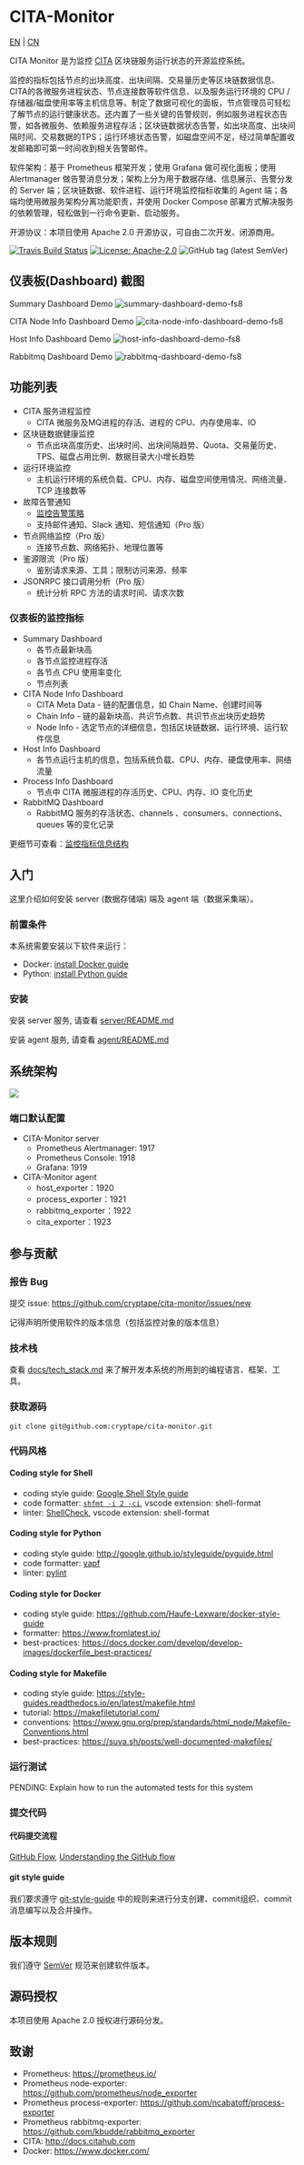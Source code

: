 # CITA-Monitor

[EN](README.md) | [CN](README-CN.md)

CITA Monitor 是为监控 [CITA](https://github.com/cryptape/cita) 区块链服务运行状态的开源监控系统。

监控的指标包括节点的出块高度、出块间隔、交易量历史等区块链数据信息、CITA的各微服务进程状态、节点连接数等软件信息、以及服务运行环境的 CPU /存储器/磁盘使用率等主机信息等。制定了数据可视化的面板，节点管理员可轻松了解节点的运行健康状态。还内置了一些关键的告警规则，例如服务进程状态告警，如各微服务、依赖服务进程存活；区块链数据状态告警，如出块高度、出块间隔时间、交易数据的TPS；运行环境状态告警，如磁盘空间不足，经过简单配置收发邮箱即可第一时间收到相关告警邮件。

软件架构：基于 Prometheus 框架开发；使用 Grafana 做可视化面板；使用 Alertmanager 做告警消息分发；架构上分为用于数据存储、信息展示、告警分发的 Server 端；区块链数据、软件进程、运行环境监控指标收集的 Agent 端；各端均使用微服务架构分离功能职责，并使用 Docker Compose 部署方式解决服务的依赖管理，轻松做到一行命令更新、启动服务。

开源协议：本项目使用 Apache 2.0 开源协议，可自由二次开发、闭源商用。

[![Travis Build Status](https://img.shields.io/travis/com/cryptape/cita-monitor/master.svg)](https://travis-ci.com/cryptape/cita-monitor)
[![License: Apache-2.0](https://img.shields.io/github/license/cryptape/cita-monitor.svg)](https://github.com/cryptape/cita-monitor/blob/master/LICENSE)
![GitHub tag (latest SemVer)](https://img.shields.io/github/tag/cryptape/cita-monitor.svg)

## 仪表板(Dashboard) 截图

Summary Dashboard Demo
![summary-dashboard-demo-fs8](https://user-images.githubusercontent.com/71397/57682153-b9a5c700-7663-11e9-93c6-a29758e7d3a1.png)

CITA Node Info Dashboard Demo
![cita-node-info-dashboard-demo-fs8](https://user-images.githubusercontent.com/71397/57681838-15bc1b80-7663-11e9-91b4-202c306a0f3b.png)

Host Info Dashboard Demo
![host-info-dashboard-demo-fs8](https://user-images.githubusercontent.com/71397/57681906-3ab08e80-7663-11e9-9229-76b85c0eaaa4.png)

Rabbitmq Dashboard Demo
![rabbitmq-dashboard-demo-fs8](https://user-images.githubusercontent.com/71397/57682140-b0b4f580-7663-11e9-8db0-c4e2a0e29606.png)

## 功能列表

* CITA 服务进程监控
  - CITA 微服务及MQ进程的存活、进程的 CPU、内存使用率、IO
* 区块链数据健康监控
  - 节点出块高度历史、出块时间、出块间隔趋势、Quota、交易量历史、TPS、磁盘占用比例、数据目录大小增长趋势
* 运行环境监控
  - 主机运行环境的系统负载、CPU、内存、磁盘空间使用情况、网络流量、TCP 连接数等
* 故障告警通知
  - [监控告警策略](docs/alert_policies.md)
  - 支持邮件通知、Slack 通知、短信通知（Pro 版）
* 节点网络监控（Pro 版）
  - 连接节点数、网络拓扑、地理位置等
* 鉴源限流（Pro 版）
  - 鉴别请求来源、工具；限制访问来源、频率
* JSONRPC 接口调用分析（Pro 版）
  - 统计分析 RPC 方法的请求时间、请求次数

### 仪表板的监控指标

* Summary Dashboard
  * 各节点最新块高
  * 各节点监控进程存活
  * 各节点 CPU 使用率变化
  * 节点列表
* CITA Node Info Dashboard
  * CITA Meta Data - 链的配置信息，如 Chain Name、创建时间等
  * Chain Info - 链的最新块高、共识节点数、共识节点出块历史趋势
  * Node Info - 选定节点的详细信息，包括区块链数据、运行环境、运行软件信息
* Host Info Dashboard
  * 各节点运行主机的信息，包括系统负载、CPU、内存、硬盘使用率、网络流量
* Process Info Dashboard
  * 节点中 CITA 微服进程的存活历史、CPU、内存、IO 变化历史
* RabbitMQ Dashboard
  * RabbitMQ 服务的存活状态、channels 、consumers、connections、queues 等的变化记录

更细节可查看：[监控指标信息结构](docs/information_architecture.md)

## 入门

这里介绍如何安装 server (数据存储端) 端及 agent 端（数据采集端）。

### 前置条件

本系统需要安装以下软件来运行：

* Docker: [install Docker guide](https://docs.docker.com/install/)
* Python: [install Python guide](https://docs.python-guide.org/starting/installation/)

### 安装

安装 server 服务, 请查看 [server/README.md](server/README.md)

安装 agent 服务, 请查看 [agent/README.md](agent/README.md)

## 系统架构

![](docs/imgs/CITA_Monitor_system_architecture-fs8.png)

### 端口默认配置

* CITA-Monitor server
    * Prometheus Alertmanager: 1917
    * Prometheus Console: 1918
    * Grafana: 1919
* CITA-Monitor agent
    * host_exporter：1920
    * process_exporter：1921
    * rabbitmq_exporter：1922
    * cita_exporter：1923 

## 参与贡献

### 报告 Bug

提交 issue: https://github.com/cryptape/cita-monitor/issues/new 

记得声明所使用软件的版本信息（包括监控对象的版本信息）

### 技术栈

查看 [docs/tech_stack.md](docs/tech_stack.md) 来了解开发本系统的所用到的编程语言、框架、工具。

### 获取源码

```
git clone git@github.com:cryptape/cita-monitor.git
```

### 代码风格

#### Coding style for Shell

* coding style guide: [Google Shell Style guide](https://google.github.io/styleguide/shell.xml)
* code formatter: [`shfmt -i 2 -ci`](https://github.com/mvdan/sh#shfmt), vscode extension: shell-format
* linter: [ShellCheck](https://github.com/koalaman/shellcheck), vscode extension: shell-format

#### Coding style for Python

* coding style guide: http://google.github.io/styleguide/pyguide.html
* code formatter: [yapf](https://github.com/google/yapf)
* linter: [pylint](https://www.pylint.org/)

#### Coding style for Docker

* coding style guide: https://github.com/Haufe-Lexware/docker-style-guide
* formatter: https://www.fromlatest.io/
* best-practices: https://docs.docker.com/develop/develop-images/dockerfile_best-practices/

#### Coding style for Makefile

* coding style guide: https://style-guides.readthedocs.io/en/latest/makefile.html
* tutorial: https://makefiletutorial.com/
* conventions: https://www.gnu.org/prep/standards/html_node/Makefile-Conventions.html
* best-practices: https://suva.sh/posts/well-documented-makefiles/

### 运行测试

PENDING: Explain how to run the automated tests for this system

### 提交代码

#### 代码提交流程

[GitHub Flow](https://help.github.com/en/articles/github-flow), [Understanding the GitHub flow](https://guides.github.com/introduction/flow/)

#### git style guide

我们要求遵守 [git-style-guide](https://github.com/agis/git-style-guide) 中的规则来进行分支创建、commit组织、commit消息编写以及合并操作。

## 版本规则

我们遵守 [SemVer](http://semver.org/) 规范来创建软件版本。

## 源码授权

本项目使用 Apache 2.0 授权进行源码分发。

## 致谢

* Prometheus: https://prometheus.io/
* Prometheus node-exporter: https://github.com/prometheus/node_exporter
* Prometheus process-exporter: https://github.com/ncabatoff/process-exporter
* Prometheus rabbitmq-exporter: https://github.com/kbudde/rabbitmq_exporter
* CITA: http://docs.citahub.com
* Docker: https://www.docker.com/
